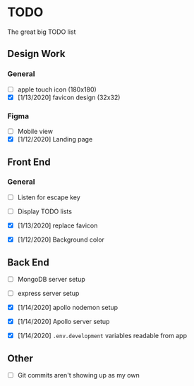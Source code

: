# TODO

The great big TODO list

## Design Work

### General
- [ ] apple touch icon (180x180)
- [x] [1/13/2020] favicon design (32x32)

### Figma
- [ ] Mobile view
- [x] [1/12/2020] Landing page

## Front End
### General
- [ ] Listen for escape key
- [ ] Display TODO lists

- [x] [1/13/2020] replace favicon
- [x] [1/12/2020] Background color

## Back End
- [ ] MongoDB server setup
- [ ] express server setup

- [x] [1/14/2020] apollo nodemon setup
- [x] [1/14/2020] Apollo server setup
- [x] [1/14/2020] `.env.development` variables readable from app


## Other
- [ ] Git commits aren't showing up as my own

